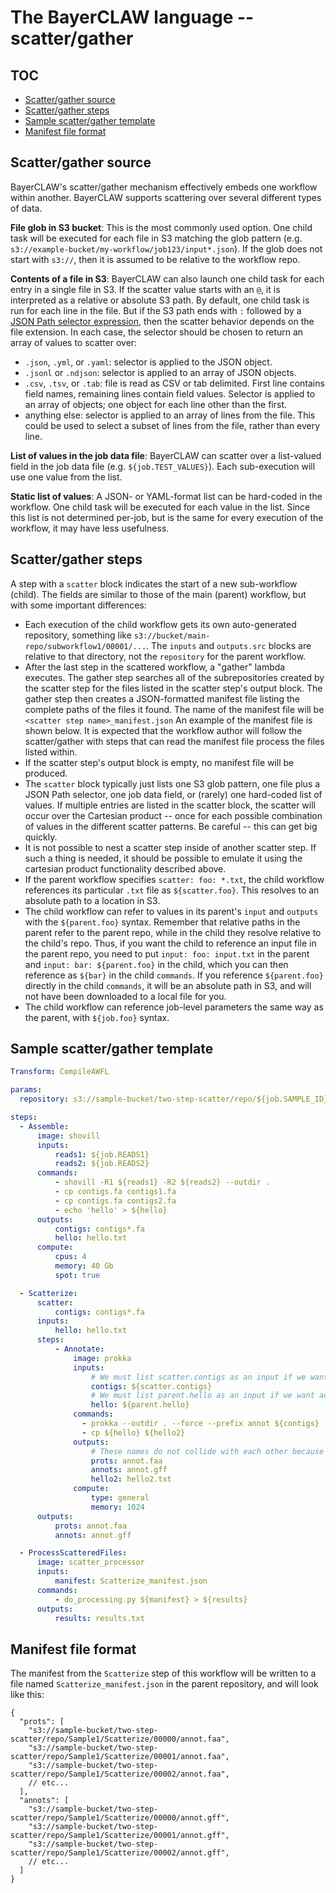 # The BayerCLAW language -- scatter/gather

## TOC

- [Scatter/gather source](#scattergather-source)
- [Scatter/gather steps](#scattergather-steps)
- [Sample scatter/gather template](#sample-scattergather-template)
- [Manifest file format](#manifest-file-format)

## Scatter/gather source

BayerCLAW's scatter/gather mechanism effectively embeds one workflow within another.
BayerCLAW supports scattering over several different types of data.

**File glob in S3 bucket**:
This is the most commonly used option.
One child task will be executed for each file in S3 matching the glob pattern (e.g. `s3://example-bucket/my-workflow/job123/input*.json`).
If the glob does not start with `s3://`, then it is assumed to be relative to the workflow repo.

**Contents of a file in S3**:
BayerCLAW can also launch one child task for each entry in a single file in S3.
If the scatter value starts with an `@`, it is interpreted as a relative or absolute S3 path.
By default, one child task is run for each line in the file.
But if the S3 path ends with `:` followed by a
[JSON Path selector expression](https://jsonpath.com/),
then the scatter behavior depends on the file extension.
In each case, the selector should be chosen to return an array of values to scatter over:

- `.json`, `.yml`, or `.yaml`: selector is applied to the JSON object.
- `.jsonl` or `.ndjson`: selector is applied to an array of JSON objects.
- `.csv`, `.tsv`, or `.tab`: file is read as CSV or tab delimited.
  First line contains field names, remaining lines contain field values.
  Selector is applied to an array of objects;  one object for each line other than the first.
- anything else: selector is applied to an array of lines from the file.
  This could be used to select a subset of lines from the file, rather than every line.

**List of values in the job data file**:
BayerCLAW can scatter over a list-valued field in the job data file (e.g. `${job.TEST_VALUES}`). Each sub-execution will use
one value from the list.

**Static list of values**:
A JSON- or YAML-format list can be hard-coded in the workflow.
One child task will be executed for each value in the list.
Since this list is not determined per-job, but is the same for every execution of the workflow, it may have less usefulness.

## Scatter/gather steps

A step with a `scatter` block indicates the start of a new sub-workflow (child).
The fields are similar to those of the main (parent) workflow, but with some important differences:

- Each execution of the child workflow gets its own auto-generated repository, something like `s3://bucket/main-repo/subworkflow1/00001/...`.
  The `inputs` and `outputs.src` blocks are relative to that directory, not the `repository` for the parent workflow.
- After the last step in the scattered workflow, a "gather" lambda executes.
  The gather step searches all of the subrepositories created by the scatter step for the files listed in the scatter step's output
  block. The gather step then creates a JSON-formatted manifest file listing the complete paths of the files it found. The
  name of the manifest file will be `<scatter step name>_manifest.json` An example of the manifest file is shown below. It is
  expected that the workflow author will follow the scatter/gather with steps that can read the manifest file process the
  files listed within.
- If the scatter step's output block is empty, no manifest file will be produced.
- The `scatter` block typically just lists one S3 glob pattern,
  one file plus a JSON Path selector, one job data field, or (rarely) one hard-coded list of values.
  If multiple entries are listed in the scatter block, the scatter will occur over the Cartesian product --
  once for each possible combination of values in the different scatter patterns.
  Be careful -- this can get big quickly.
- It is not possible to nest a scatter step inside of another scatter step. If such a thing is needed, it should be
  possible to emulate it using the cartesian product functionality described above.
- If the parent workflow specifies `scatter: foo: *.txt`, the child workflow references its particular `.txt` file as `${scatter.foo}`.
  This resolves to an absolute path to a location in S3.
- The child workflow can refer to values in its parent's `input` and `outputs` with the `${parent.foo}` syntax.
  Remember that relative paths in the parent refer to the parent repo, while in the child they resolve relative to the child's repo.
  Thus, if you want the child to reference an input file in the parent repo, you need to put `input: foo: input.txt` in the parent and `input: bar: ${parent.foo}` in the child, which you can then reference as `${bar}` in the child `commands`.
  If you reference `${parent.foo}` directly in the child `commands`, it will be an absolute path in S3, and will not have been downloaded to a local file for you.
- The child workflow can reference job-level parameters the same way as the parent, with `${job.foo}` syntax.

## Sample scatter/gather template
```YAML
Transform: CompileAWFL

params:
  repository: s3://sample-bucket/two-step-scatter/repo/${job.SAMPLE_ID}

steps:
  - Assemble:
      image: shovill
      inputs:
          reads1: ${job.READS1}
          reads2: ${job.READS2}
      commands:
          - shovill -R1 ${reads1} -R2 ${reads2} --outdir .
          - cp contigs.fa contigs1.fa
          - cp contigs.fa contigs2.fa
          - echo 'hello' > ${hello}
      outputs:
          contigs: contigs*.fa
          hello: hello.txt
      compute:
          cpus: 4
          memory: 40 Gb
          spot: true

  - Scatterize:
      scatter:
          contigs: contigs*.fa
      inputs:
          hello: hello.txt
      steps:
          - Annotate:
              image: prokka
              inputs:
                  # We must list scatter.contigs as an input if we want it downloaded:
                  contigs: ${scatter.contigs}
                  # We must list parent.hello as an input if we want access to a file in the parent repo:
                  hello: ${parent.hello}
              commands:
                - prokka --outdir . --force --prefix annot ${contigs}
                - cp ${hello} ${hello2}
              outputs:
                  # These names do not collide with each other because each child execution gets its own repo:
                  prots: annot.faa
                  annots: annot.gff
                  hello2: hello2.txt
              compute:
                  type: general
                  memory: 1024
      outputs:
          prots: annot.faa
          annots: annot.gff

  - ProcessScatteredFiles:
      image: scatter_processor
      inputs:
          manifest: Scatterize_manifest.json
      commands:
          - do_processing.py ${manifest} > ${results}
      outputs:
          results: results.txt
```

## Manifest file format

The manifest from the `Scatterize` step of this workflow will be written to a file named `Scatterize_manifest.json` in the
parent repository, and will look like this:

```json5
{
  "prots": [
    "s3://sample-bucket/two-step-scatter/repo/Sample1/Scatterize/00000/annot.faa",
    "s3://sample-bucket/two-step-scatter/repo/Sample1/Scatterize/00001/annot.faa",
    "s3://sample-bucket/two-step-scatter/repo/Sample1/Scatterize/00002/annot.faa",
    // etc...
  ],
  "annots": [
    "s3://sample-bucket/two-step-scatter/repo/Sample1/Scatterize/00000/annot.gff",
    "s3://sample-bucket/two-step-scatter/repo/Sample1/Scatterize/00001/annot.gff",
    "s3://sample-bucket/two-step-scatter/repo/Sample1/Scatterize/00002/annot.gff",
    // etc...
  ]
}
```
